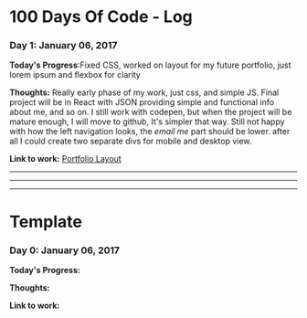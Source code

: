 # 100 Days Of Code - Log

### Day 1: January 06, 2017

**Today's Progress**:Fixed CSS, worked on layout for my future portfolio, just lorem ipsum and flexbox for clarity

**Thoughts:** Really early phase of my work, just css, and simple JS. Final project will be in React with JSON providing simple and functional info about me, and so on. I still work with codepen, but when the project will be mature enough, I will move to github, It's simpler that way.
Still not happy with how the left navigation looks, the *email me* part should be lower. after all I could create two separate divs for mobile and desktop view.

**Link to work:** [Portfolio Layout](http://codepen.io/piotr_m_jurek/pen/vyJMVE?editors=0100)





****
****
****
# Template
### Day 0: January 06, 2017

**Today's Progress:** 

**Thoughts:** 

**Link to work:** []()